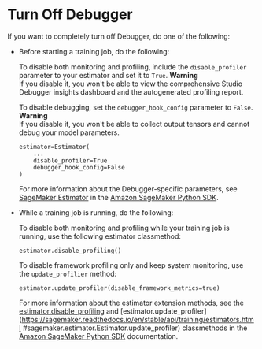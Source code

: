 # Turn Off Debugger<a name="debugger-turn-off"></a>

If you want to completely turn off Debugger, do one of the following:
+ Before starting a training job, do the following:

  To disable both monitoring and profiling, include the `disable_profiler` parameter to your estimator and set it to `True`\.
**Warning**  
If you disable it, you won't be able to view the comprehensive Studio Debugger insights dashboard and the autogenerated profiling report\.

  To disable debugging, set the `debugger_hook_config` parameter to `False`\.
**Warning**  
If you disable it, you won't be able to collect output tensors and cannot debug your model parameters\.

  ```
  estimator=Estimator(
      ...
      disable_profiler=True
      debugger_hook_config=False
  )
  ```

  For more information about the Debugger\-specific parameters, see [SageMaker Estimator](https://sagemaker.readthedocs.io/en/stable/api/training/estimators.html#sagemaker.estimator.Estimator) in the [Amazon SageMaker Python SDK](https://sagemaker.readthedocs.io)\.
+ While a training job is running, do the following:

  To disable both monitoring and profiling while your training job is running, use the following estimator classmethod:

  ```
  estimator.disable_profiling()
  ```

  To disable framework profiling only and keep system monitoring, use the `update_profilier` method:

  ```
  estimator.update_profiler(disable_framework_metrics=true)
  ```

  For more information about the estimator extension methods, see the [estimator\.disable\_profiling](https://sagemaker.readthedocs.io/en/stable/api/training/estimators.html#sagemaker.estimator.Estimator.disable_profiling) and [estimator\.update\_profiler](https://sagemaker.readthedocs.io/en/stable/api/training/estimators.html                         #sagemaker.estimator.Estimator.update_profiler) classmethods in the [Amazon SageMaker Python SDK](https://sagemaker.readthedocs.io) documentation\.